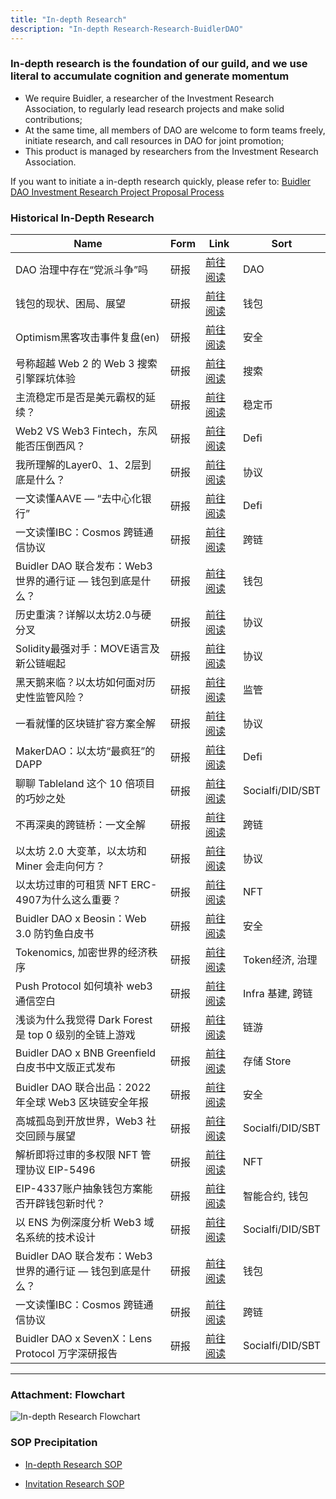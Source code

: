 ```yaml
---
title: "In-depth Research"
description: "In-depth Research-Research-BuidlerDAO"
---
```


### In-depth research is the foundation of our guild, and we use literal to accumulate cognition and generate momentum

- We require Buidler, a researcher of the Investment Research Association, to regularly lead research projects and make solid contributions;
- At the same time, all members of DAO are welcome to form teams freely, initiate research, and call resources in DAO for joint promotion;
- This product is managed by researchers from the Investment Research Association.

If you want to initiate a in-depth research quickly, please refer to: [Buidler DAO Investment Research Project Proposal Process](https://www.notion.so/Buidler-DAO-0f5ae827318648e5a4110118b4b43d82)

### Historical In-Depth Research

| Name                                      | Form | Link                                                                            | Sort               |
| ----------------------------------------- | -- | ------------------------------------------------------------------------------- | ---------------- |
| DAO 治理中存在“党派斗争”吗                          | 研报 | [前往阅读](https://mp.weixin.qq.com/s/6gKD03dQ4Wm5-0yMvkp9yA)                               | DAO              |
| 钱包的现状、困局、展望                               | 研报 | [前往阅读](https://mp.weixin.qq.com/s/SJvzJ9yPTp3m7WUuWHR_1A)                               | 钱包               |
| Optimism黑客攻击事件复盘(en)                      | 研报 | [前往阅读](https://mirror.xyz/0xbuidlerdao.eth/lOE5VN-BHI0olGOXe27F0auviIuoSlnou_9t3XRJseY) | 安全               |
| 号称超越 Web 2 的 Web 3 搜索引擎踩坑体验               | 研报 | [前往阅读](https://mp.weixin.qq.com/s/g5Qvl5Tk-wy8LtQ0OSP1yg)                               | 搜索               |
| 主流稳定币是否是美元霸权的延续？                          | 研报 | [前往阅读](https://mp.weixin.qq.com/s/FanqhczAxbScGEIJs8J2yw)                               | 稳定币              |
| Web2 VS Web3 Fintech，东风能否压倒西风？            | 研报 | [前往阅读](https://mp.weixin.qq.com/s/fJFVbMKbJpbyM6CKJbCsNA)                               | Defi             |
| 我所理解的Layer0、1、2层到底是什么？                    | 研报 | [前往阅读](https://mp.weixin.qq.com/s/MiMxLxoTuuJchrmd4tbzHg)                               | 协议|L1/L2         |
| 一文读懂AAVE — “去中心化银行”                       | 研报 | [前往阅读](https://mp.weixin.qq.com/s/7yDAl_x3gSyQp1u0Yt7oFA)                               | Defi             |
| 一文读懂IBC：Cosmos 跨链通信协议                     | 研报 | [前往阅读](https://mp.weixin.qq.com/s/wLsUyjfML5HdNj7wCrubBw)                               | 跨链               |
| Buidler DAO 联合发布：Web3 世界的通行证 — 钱包到底是什么？   | 研报 | [前往阅读](https://mp.weixin.qq.com/s/9EpaOHcvA5-32aIWvcM5eQ)                               | 钱包               |
| 历史重演？详解以太坊2.0与硬分叉                         | 研报 | [前往阅读](https://mp.weixin.qq.com/s/DHg_bgtmOu-poOHlyUQyaw)                               | 协议|L1/L2         |
| Solidity最强对手：MOVE语言及新公链崛起                 | 研报 | [前往阅读](https://mp.weixin.qq.com/s/XQRdAyHESxA_Nxdp-pVpQA)                               | 协议|L1/L2         |
| 黑天鹅来临？以太坊如何面对历史性监管风险？                     | 研报 | [前往阅读](https://mp.weixin.qq.com/s/n7HlJNeDkEATj3xDtn7Kfg)                               | 监管               |
| 一看就懂的区块链扩容方案全解                            | 研报 | [前往阅读](https://mp.weixin.qq.com/s/GQfVWasGTY0ZYGHzdEaGFQ)                               | 协议|L1/L2         |
| MakerDAO：以太坊“最疯狂”的 DAPP                   | 研报 | [前往阅读](https://mp.weixin.qq.com/s/tjy2AWzRFGE6OLDrj9Y6kA)                               | Defi             |
| 聊聊 Tableland 这个 10 倍项目的巧妙之处               | 研报 | [前往阅读](https://mp.weixin.qq.com/s/ibqk311gFI28UYlvg4-qvA)                               | Socialfi/DID/SBT |
| 不再深奥的跨链桥：一文全解                             | 研报 | [前往阅读](https://mp.weixin.qq.com/s/U4tdZ2cZnpOADPZMJcvvMQ)                               | 跨链               |
| 以太坊 2.0 大变革，以太坊和 Miner 会走向何方？             | 研报 | [前往阅读](https://mp.weixin.qq.com/s/VezHUp6616CRNdh0i84b4w)                               | 协议|L1/L2         |
| 以太坊过审的可租赁 NFT ERC-4907为什么这么重要？            | 研报 | [前往阅读](https://mp.weixin.qq.com/s/kQOd8dsP3L6lZGuGnY_8nw)                               | NFT              |
| Buidler DAO x Beosin：Web 3.0 防钓鱼白皮书       | 研报 | [前往阅读](https://mp.weixin.qq.com/s/b5B8aePNX2ucVSUnnRvtJA)                               | 安全               |
| Tokenomics, 加密世界的经济秩序                     | 研报 | [前往阅读](https://mp.weixin.qq.com/s/HQ4cU9mv6VfcaD8WZKX3kw)                               | Token经济, 治理      |
| Push Protocol 如何填补 web3 通信空白              | 研报 | [前往阅读](https://mp.weixin.qq.com/s/iqV7hlAW89s4h2cTKgDl2g)                               | Infra 基建, 跨链     |
| 浅谈为什么我觉得 Dark Forest 是 top 0 级别的全链上游戏     | 研报 | [前往阅读](https://mp.weixin.qq.com/s/8SP2nP7fQulMSsdgLsqnxw)                               | 链游|Gamefi        |
| Buidler DAO x BNB Greenfield 白皮书中文版正式发布   | 研报 | [前往阅读](https://mp.weixin.qq.com/s/WPnMIUyIb_4_V5r2vWvvkw)                               | 存储 Store         |
| Buidler DAO 联合出品：2022年全球 Web3 区块链安全年报     | 研报 | [前往阅读](https://mp.weixin.qq.com/s/OZkQsVS6H1zivUK5qN_8Cw)                               | 安全               |
| 高城孤岛到开放世界，Web3 社交回顾与展望                    | 研报 | [前往阅读](https://mp.weixin.qq.com/s/g5i5DOnw-blOK1lUMDCraA)                               | Socialfi/DID/SBT |
| 解析即将过审的多权限 NFT 管理协议 EIP-5496              | 研报 | [前往阅读](https://mp.weixin.qq.com/s/f_R45rkpOy9hBZ6eOp--aw)                               | NFT              |
| EIP-4337账户抽象钱包方案能否开辟钱包新时代？                | 研报 | [前往阅读](https://mp.weixin.qq.com/s/F2NHNYbBAgrfBW6enYURog)                               | 智能合约, 钱包         |
| 以 ENS 为例深度分析 Web3 域名系统的技术设计               | 研报 | [前往阅读](https://mp.weixin.qq.com/s/EfTKtvd09Fw7QIThnsYkSw)                               | Socialfi/DID/SBT |
| Buidler DAO 联合发布：Web3 世界的通行证 — 钱包到底是什么？   | 研报 | [前往阅读](https://mp.weixin.qq.com/s/9EpaOHcvA5-32aIWvcM5eQ)                               | 钱包               |
| 一文读懂IBC：Cosmos 跨链通信协议                     | 研报 | [前往阅读](https://mp.weixin.qq.com/s/wLsUyjfML5HdNj7wCrubBw)                            | 跨链               |
| Buidler DAO x SevenX：Lens Protocol 万字深研报告 | 研报 | [前往阅读](https://mp.weixin.qq.com/s/HISBmicZ-6szM6RY4ZWZyw)                              | Socialfi/DID/SBT |
---

### Attachment: Flowchart

![In-depth Research Flowchart](https://cdn.vitae3.me/public-static/103111230102333233.1679293308263.png)

### SOP Precipitation

- [In-depth Research SOP](https://www.notion.so/SOP-12a57fda4258452cb9f90018a3feefbc)

- [Invitation Research SOP](https://www.notion.so/SOP-66934721007942b09a431d85d2fb94b1)
